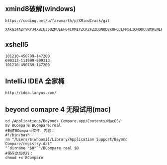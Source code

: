 ## xmind8破解(windows)
```
https://coding.net/u/farwmarth/p/XMindCrack/git

XAka34A2rVRYJ4XBIU35UZMUEEF64CMMIYZCK2FZZUQNODEKUHGJLFMSLIQMQUCUBXRENLK6NZL37JXP4PZXQFILMQ2RG5R7G4QNDO3PSOEUBOCDRYSSXZGRARV6MGA33TN2AMUBHEL4FXMWYTTJDEINJXUAV4BAYKBDCZQWVF3LWYXSDCXY546U3NBGOI3ZPAP2SO3CSQFNB7VVIY123456789012345
```

## xshell5
```
101210-450789-147200
690313-111999-999313
101210-450789-147200
```

## IntelliJ IDEA 全家桶
`http://idea.lanyus.com/`

## beyond comapre 4 无限试用(mac)
```shell
cd /Applications/Beyond\ Compare.app/Contents/MacOS/
mv BCompare BCompare.real
#新建BCompare文件，内容：
#!/bin/bash
rm "/Users/$(whoami)/Library/Application Support/Beyond Compare/registry.dat"
"`dirname "$0"`"/BCompare.real $@
#保存之后执行：
chmod +x BCompare
```